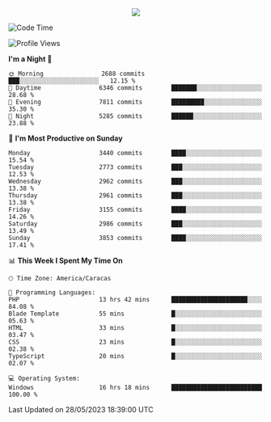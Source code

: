 <p align="center">
  <a href="http://www.github.com/thevacs">
    <img src="https://github-readme-streak-stats.herokuapp.com/?user=thevacs&stroke=ffffff&background=1c1917&ring=0891b2&fire=0891b2&currStreakNum=ffffff&currStreakLabel=0891b2&sideNums=ffffff&sideLabels=ffffff&dates=ffffff&hide_border=true" />
  </a>
</p>

<!--START_SECTION:waka-->
![Code Time](http://img.shields.io/badge/Code%20Time-1%2C398%20hrs%2023%20mins-blue)

![Profile Views](http://img.shields.io/badge/Profile%20Views-7-blue)

**I'm a Night 🦉** 

```text
🌞 Morning                2688 commits        ███░░░░░░░░░░░░░░░░░░░░░░   12.15 % 
🌆 Daytime                6346 commits        ███████░░░░░░░░░░░░░░░░░░   28.68 % 
🌃 Evening                7811 commits        █████████░░░░░░░░░░░░░░░░   35.30 % 
🌙 Night                  5285 commits        ██████░░░░░░░░░░░░░░░░░░░   23.88 % 
```
📅 **I'm Most Productive on Sunday** 

```text
Monday                   3440 commits        ████░░░░░░░░░░░░░░░░░░░░░   15.54 % 
Tuesday                  2773 commits        ███░░░░░░░░░░░░░░░░░░░░░░   12.53 % 
Wednesday                2962 commits        ███░░░░░░░░░░░░░░░░░░░░░░   13.38 % 
Thursday                 2961 commits        ███░░░░░░░░░░░░░░░░░░░░░░   13.38 % 
Friday                   3155 commits        ████░░░░░░░░░░░░░░░░░░░░░   14.26 % 
Saturday                 2986 commits        ███░░░░░░░░░░░░░░░░░░░░░░   13.49 % 
Sunday                   3853 commits        ████░░░░░░░░░░░░░░░░░░░░░   17.41 % 
```


📊 **This Week I Spent My Time On** 

```text
🕑︎ Time Zone: America/Caracas

💬 Programming Languages: 
PHP                      13 hrs 42 mins      █████████████████████░░░░   84.08 % 
Blade Template           55 mins             █░░░░░░░░░░░░░░░░░░░░░░░░   05.63 % 
HTML                     33 mins             █░░░░░░░░░░░░░░░░░░░░░░░░   03.47 % 
CSS                      23 mins             █░░░░░░░░░░░░░░░░░░░░░░░░   02.38 % 
TypeScript               20 mins             █░░░░░░░░░░░░░░░░░░░░░░░░   02.07 % 

💻 Operating System: 
Windows                  16 hrs 18 mins      █████████████████████████   100.00 % 
```


 Last Updated on 28/05/2023 18:39:00 UTC
<!--END_SECTION:waka-->
